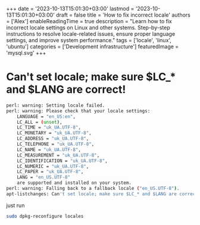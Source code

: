 +++
date = '2023-10-13T15:01:30+03:00'
lastmod = '2023-10-13T15:01:30+03:00'
draft = false
title = 'How to fix incorrect locale'
authors = ['Alex']
enableReadingTime = true
description = "Learn how to fix incorrect locale settings on Linux and other systems. Step-by-step instructions to resolve locale-related issues, ensure proper language settings, and improve system performance."
tags = ['locale', 'linux', 'ubuntu']
categories = ['Development infrastructure']
featuredImage = 'mysql.svg'
+++

# Can't set locale; make sure $LC_* and $LANG are correct!

```bash
perl: warning: Setting locale failed.
perl: warning: Please check that your locale settings:
	LANGUAGE = "en_US:en",
	LC_ALL = (unset),
	LC_TIME = "uk_UA.UTF-8",
	LC_MONETARY = "uk_UA.UTF-8",
	LC_ADDRESS = "uk_UA.UTF-8",
	LC_TELEPHONE = "uk_UA.UTF-8",
	LC_NAME = "uk_UA.UTF-8",
	LC_MEASUREMENT = "uk_UA.UTF-8",
	LC_IDENTIFICATION = "uk_UA.UTF-8",
	LC_NUMERIC = "uk_UA.UTF-8",
	LC_PAPER = "uk_UA.UTF-8",
	LANG = "en_US.UTF-8"
    are supported and installed on your system.
perl: warning: Falling back to a fallback locale ("en_US.UTF-8").
apt-listchanges: Can't set locale; make sure $LC_* and $LANG are correct!
```
just run
```bash
sudo dpkg-reconfigure locales
```
